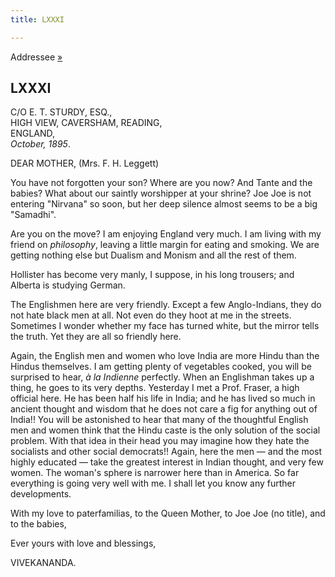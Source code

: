 ```yaml
---
title: LXXXI

---
```





  

  
Addressee [»](../../volume_9/letters_fifth_series/111_mother.htm)

## LXXXI

C/O E. T. STURDY, ESQ.,  
HIGH VIEW, CAVERSHAM, READING,  
ENGLAND,  
*October, 1895*.

DEAR MOTHER, (Mrs. F. H. Leggett)

You have not forgotten your son? Where are you now? And Tante and the
babies? What about our saintly worshipper at your shrine? Joe Joe is not
entering "Nirvana" so soon, but her deep silence almost seems to be a
big "Samadhi".

Are you on the move? I am enjoying England very much. I am living with
my friend on *philosophy*, leaving a little margin for eating and
smoking. We are getting nothing else but Dualism and Monism and all the
rest of them.

Hollister has become very manly, I suppose, in his long trousers; and
Alberta is studying German.

The Englishmen here are very friendly. Except a few Anglo-Indians, they
do not hate black men at all. Not even do they hoot at me in the
streets. Sometimes I wonder whether my face has turned white, but the
mirror tells the truth. Yet they are all so friendly here.

Again, the English men and women who love India are more Hindu than the
Hindus themselves. I am getting plenty of vegetables cooked, you will be
surprised to hear, *à la Indienne* perfectly. When an Englishman takes
up a thing, he goes to its very depths. Yesterday I met a Prof. Fraser,
a high official here. He has been half his life in India; and he has
lived so much in ancient thought and wisdom that he does not care a fig
for anything out of India!! You will be astonished to hear that many of
the thoughtful English men and women think that the Hindu caste is the
only solution of the social problem. With that idea in their head you
may imagine how they hate the socialists and other social democrats!!
Again, here the men — and the most highly educated — take the greatest
interest in Indian thought, and very few women. The woman's sphere is
narrower here than in America. So far everything is going very well with
me. I shall let you know any further developments.

With my love to paterfamilias, to the Queen Mother, to Joe Joe (no
title), and to the babies, 

Ever yours with love and blessings,

VIVEKANANDA.


